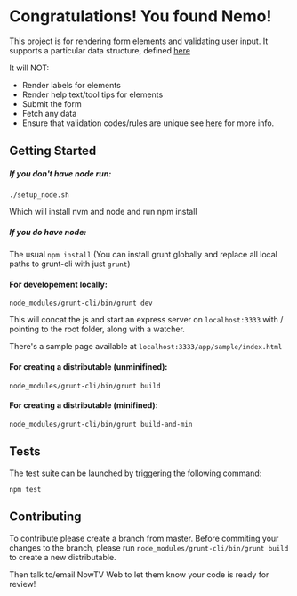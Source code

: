 # Congratulations! You found Nemo!

This project is for rendering form elements and validating user input. It supports a particular data structure, defined [here](https://git.bskyb.com/kim.westley/nemo/wikis/data-structure)

It will NOT:
- Render labels for elements
- Render help text/tool tips for elements
- Submit the form
- Fetch any data
- Ensure that validation codes/rules are unique see [here](https://git.bskyb.com/kim.westley/nemo/wikis/unique-codes) for more info.

## Getting Started

##### If you don't have node run:

`./setup_node.sh`

Which will install nvm and node and run npm install

##### If you do have node:

The usual `npm install`
(You can install grunt globally and replace all local paths to grunt-cli with just `grunt`)
#### For developement locally:

`node_modules/grunt-cli/bin/grunt dev`

This will concat the js and start an express server on `localhost:3333` with / pointing to the root folder, along with a watcher.

There's a sample page available at `localhost:3333/app/sample/index.html`

#### For creating a distributable (unminifined):

`node_modules/grunt-cli/bin/grunt build`

#### For creating a distributable (minifined):

`node_modules/grunt-cli/bin/grunt build-and-min`

## Tests 

The test suite can be launched by triggering the following command:

`npm test`

## Contributing
To contribute please create a branch from master. Before commiting your changes to the branch, please run
`node_modules/grunt-cli/bin/grunt build` to create a new distributable.

Then talk to/email NowTV Web to let them know your code is ready for review!